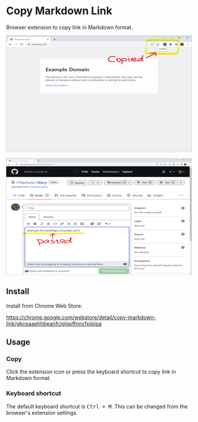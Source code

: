 # Copy Markdown Link

Browser extension to copy link in Markdown format.

![](images/screenshot-copied.png)

![](images/screenshot-pasted.png)

## Install

Install from Chrome Web Store:

https://chrome.google.com/webstore/detail/copy-markdown-link/gkceaaphhbeanfciglgpffnncfpipjpa

## Usage

### Copy

Click the extension icon or press the keyboard shortcut to copy link in Markdown format.

### Keyboard shortcut

The default keyboard shortcut is <kbd>Ctrl + M</kbd>.
This can be changed from the browser's extension settings.
